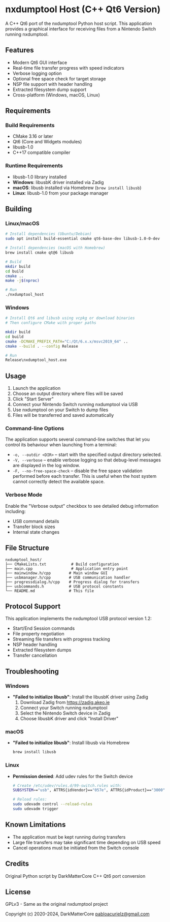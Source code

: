# nxdumptool Host (C++ Qt6 Version)

A C++ Qt6 port of the nxdumptool Python host script. This application provides a graphical interface for receiving files from a Nintendo Switch running nxdumptool.

## Features

- Modern Qt6 GUI interface
- Real-time file transfer progress with speed indicators
- Verbose logging option
- Optional free space check for target storage
- NSP file support with header handling
- Extracted filesystem dump support
- Cross-platform (Windows, macOS, Linux)

## Requirements

### Build Requirements
- CMake 3.16 or later
- Qt6 (Core and Widgets modules)
- libusb-1.0
- C++17 compatible compiler

### Runtime Requirements
- libusb-1.0 library installed
- **Windows**: libusbK driver installed via Zadig
- **macOS**: libusb installed via Homebrew (`brew install libusb`)
- **Linux**: libusb-1.0 from your package manager

## Building

### Linux/macOS

```bash
# Install dependencies (Ubuntu/Debian)
sudo apt install build-essential cmake qt6-base-dev libusb-1.0-0-dev

# Install dependencies (macOS with Homebrew)
brew install cmake qt@6 libusb

# Build
mkdir build
cd build
cmake ..
make -j$(nproc)

# Run
./nxdumptool_host
```

### Windows

```bash
# Install Qt6 and libusb using vcpkg or download binaries
# Then configure CMake with proper paths

mkdir build
cd build
cmake -DCMAKE_PREFIX_PATH="C:/Qt/6.x.x/msvc2019_64" ..
cmake --build . --config Release

# Run
Release\nxdumptool_host.exe
```

## Usage

1. Launch the application
2. Choose an output directory where files will be saved
3. Click "Start Server"
4. Connect your Nintendo Switch running nxdumptool via USB
5. Use nxdumptool on your Switch to dump files
6. Files will be transferred and saved automatically

### Command-line Options

The application supports several command-line switches that let you control its
behaviour when launching from a terminal:

- `-o, --outdir <DIR>` – start with the specified output directory selected.
- `-V, --verbose` – enable verbose logging so that debug-level messages are displayed in the log window.
- `-F, --no-free-space-check` – disable the free space validation performed
  before each transfer. This is useful when the host system cannot correctly
  detect the available space.

### Verbose Mode
Enable the "Verbose output" checkbox to see detailed debug information including:
- USB command details
- Transfer block sizes
- Internal state changes

## File Structure

```
nxdumptool_host/
├── CMakeLists.txt           # Build configuration
├── main.cpp                 # Application entry point
├── mainwindow.h/cpp        # Main window GUI
├── usbmanager.h/cpp        # USB communication handler
├── progressdialog.h/cpp    # Progress dialog for transfers
├── usbcommands.h           # USB protocol constants
└── README.md               # This file
```

## Protocol Support

This application implements the nxdumptool USB protocol version 1.2:
- Start/End Session commands
- File property negotiation
- Streaming file transfers with progress tracking
- NSP header handling
- Extracted filesystem dumps
- Transfer cancellation

## Troubleshooting

### Windows
- **"Failed to initialize libusb"**: Install the libusbK driver using Zadig
  1. Download Zadig from https://zadig.akeo.ie
  2. Connect your Switch running nxdumptool
  3. Select the Nintendo Switch device in Zadig
  4. Choose libusbK driver and click "Install Driver"

### macOS
- **"Failed to initialize libusb"**: Install libusb via Homebrew
  ```bash
  brew install libusb
  ```

### Linux
- **Permission denied**: Add udev rules for the Switch device
  ```bash
  # Create /etc/udev/rules.d/99-switch.rules with:
  SUBSYSTEM=="usb", ATTRS{idVendor}=="057e", ATTRS{idProduct}=="3000", MODE="0666"
  
  # Reload rules:
  sudo udevadm control --reload-rules
  sudo udevadm trigger
  ```

## Known Limitations

- The application must be kept running during transfers
- Large file transfers may take significant time depending on USB speed
- Cancel operations must be initiated from the Switch console

## Credits

Original Python script by DarkMatterCore
C++ Qt6 port conversion

## License

GPLv3 - Same as the original nxdumptool project

Copyright (c) 2020-2024, DarkMatterCore <pabloacurielz@gmail.com>
